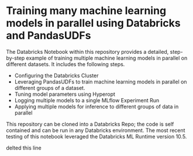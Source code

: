 # Training many machine learning models in parallel using Databricks and PandasUDFs  

The Databricks Notebook within this repository provides a detailed, step-by-step example of training multiple machine learning models in parallel on different datasets. It includes the following steps.

 - Configuring the Databricks Cluster
 - Leveraging PandasUDFs to train machine learning models in parallel on different groups of a dataset.
 - Tuning model parameters using Hyperopt
 - Logging multiple models to a single MLflow Experiment Run
 - Applying multiple models for inference to different groups of data in parallel


 This repository can be cloned into a Databricks Repo; the code is self contained and can be run in any Databricks environment. The most recent testing of this notebook leveraged the Databricks ML Runtime version 10.5.

 delted this line
